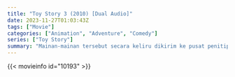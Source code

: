 ```yaml
---
title: "Toy Story 3 (2010) [Dual Audio]"
date: 2023-11-27T01:03:43Z
tags: ["Movie"]
categories: ["Animation", "Adventure", "Comedy"]
series: ["Toy Story"]
summary: "Mainan-mainan tersebut secara keliru dikirim ke pusat penitipan anak alih-alih ke loteng tepat sebelum Andy berangkat kuliah, dan Woody harus meyakinkan mainan-mainan lain bahwa mainan-mainan itu tidak ditinggalkan dan harus kembali ke rumah."
---
```


<mux-player stream-type="on-demand"
  src="https://kp3d-my.sharepoint.com/personal/ryoo_kp3d_onmicrosoft_com/_layouts/15/download.aspx?share=EbqMj8pnsFBBn9-VOCaNcG4B3LAaYAVDTOtYwMzO-X7saQ" metadata-video-title="Toy Story 3 (2010)" prefer-playback="mse" controls>
  </mux-player>
  
  {{< movieinfo id="10193" >}}
  
  <script src="https://cdn.jsdelivr.net/npm/@mux/mux-player"></script>
  
 <script id="4PlSr9UnFNWcHRAk3dFGmS56fZqdkEfynb00fdWgla01U" type="application/ld+json">
 {
  "@context": "https://schema.org/",
  "@type": "VideoObject",
  "name": "Toy Story 3",
  "contentUrl": "https://stream.mux.com/qB2jJFkUPFxAjpA7ZZWfugnHO6dgO3RT7JtKonvqALw.m3u8",
  "thumbnailUrl": "https://www.themoviedb.org/t/p/original/AtcQK4fzS8rlbKXuTP06GQPp1Q7.jpg?width=314&fit_mode=preserve&time=25",
  "uploadDate": "2023-11-27T01:03:43Z",
}

</script>